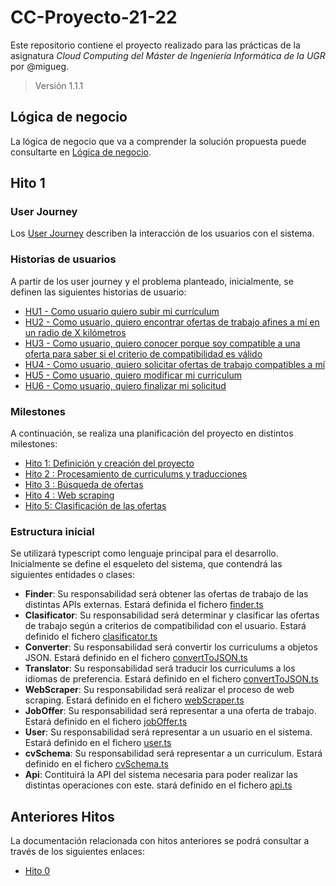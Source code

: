 # CC-Proyecto-21-22

Este repositorio contiene el proyecto realizado para las prácticas de la asignatura *Cloud Computing del Máster de Ingeniería Informática de la UGR* por @migueg.

>Versión 1.1.1

## Lógica de negocio

La lógica de negocio que va a comprender la solución propuesta puede consultarte en [Lógica de negocio](/DOC/Hitos/hito0.md).

## Hito 1

<a name="escenarios"></a>
### User Journey

Los [User Journey](/DOC/UserJourney.md) describen la interacción de los usuarios con el sistema.

### Historias de usuarios

A partir de los user journey y el problema planteado, inicialmente, se definen las siguientes historias de usuario:

- [HU1 - Como usuario quiero subir mi currículum](https://github.com/migueg/CC-Proyecto-21-22/issues/37)
- [HU2 - Como usuario, quiero encontrar ofertas de trabajo afines a mí en un radio de X kilómetros](https://github.com/migueg/CC-Proyecto-21-22/issues/38)
- [HU3 - Como usuario, quiero conocer porque soy compatible a una oferta para saber si el criterio de compatibilidad es válido](https://github.com/migueg/CC-Proyecto-21-22/issues/39)
- [HU4 - Como usuario, quiero solicitar ofertas de trabajo compatibles a mí](https://github.com/migueg/CC-Proyecto-21-22/issues/40)
- [HU5 - Como usuario, quiero modificar mi curriculum](https://github.com/migueg/CC-Proyecto-21-22/issues/41)
- [HU6 - Como usuario, quiero finalizar mi solicitud](https://github.com/migueg/CC-Proyecto-21-22/issues/42)

### Milestones

A continuación, se realiza una planificación del proyecto en distintos milestones:

- [Hito 1: Definición y creación del proyecto](https://github.com/migueg/CC-Proyecto-21-22/milestone/1)
- [Hito 2 : Procesamiento de curriculums y traducciones](https://github.com/migueg/CC-Proyecto-21-22/milestone/2)
- [Hito 3 : Búsqueda de ofertas](https://github.com/migueg/CC-Proyecto-21-22/milestone/3)
- [Hito 4 : Web scraping](https://github.com/migueg/CC-Proyecto-21-22/milestone/4)
- [Hito 5: Clasificación de las ofertas](https://github.com/migueg/CC-Proyecto-21-22/milestone/5)

### Estructura inicial

Se utilizará typescript como lenguaje principal para el desarrollo. Inicialmente se define el esqueleto del sistema, que contendrá las siguientes entidades o clases:

- **Finder**: Su responsabilidad será obtener las ofertas de trabajo de las distintas APIs externas. Estará definida el fichero [finder.ts](https://github.com/migueg/CC-Proyecto-21-22/blob/main/src/finder.ts)
- **Clasificator**: Su responsabilidad será determinar y clasificar las ofertas de trabajo según a criterios de compatibilidad con el usuario. Estará definido el fichero [clasificator.ts](https://github.com/migueg/CC-Proyecto-21-22/blob/main/src/clasificator.ts)
- **Converter**: Su responsabilidad será convertir los curriculums a objetos JSON. Estará definido en el fichero [convertToJSON.ts](https://github.com/migueg/CC-Proyecto-21-22/blob/main/src/converterToJSON.ts)
- **Translator**: Su responsabilidad será traducir los curriculums a los idiomas de preferencia. Estará definido en el fichero [convertToJSON.ts](https://github.com/migueg/CC-Proyecto-21-22/blob/main/src/converterToJSON.ts)
- **WebScraper**: Su responsabilidad será realizar el proceso de web scraping. Estará definido en el fichero [webScraper.ts](https://github.com/migueg/CC-Proyecto-21-22/blob/main/src/webScraper.ts)
- **JobOffer**: Su responsabilidad será representar a una oferta de trabajo. Estará definido en el fichero [jobOffer.ts](https://github.com/migueg/CC-Proyecto-21-22/blob/main/src/jobOffer.ts)
- **User**: Su responsabilidad será representar a un usuario en el sistema. Estará definido en el fichero [user.ts](https://github.com/migueg/CC-Proyecto-21-22/blob/main/src/user.ts)
- **cvSchema**: Su responsabilidad será representar a un curriculum. Estará definido en el fichero [cvSchema.ts](https://github.com/migueg/CC-Proyecto-21-22/blob/main/src/Schemas/cvSchema.ts)
- **Api**: Contituirá la API del sistema necesaria para poder realizar las distintas operaciones con este. stará definido en el fichero [api.ts](https://github.com/migueg/CC-Proyecto-21-22/blob/main/src/api.ts)


## Anteriores Hitos

La documentación relacionada con hitos anteriores se podrá consultar a través de los siguientes enlaces:

* [Hito 0](/DOC/Hitos/hito0.md)

